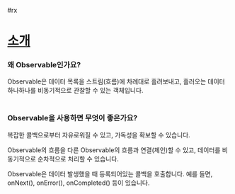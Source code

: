 #rx

# [소개](http://reactivex.io/intro.html)

### 왜 Observable인가요?
Observable은 데이터 목록을 스트림(흐름)에 차례대로 흘려보내고, 흘러오는 데이터 하나하나를 비동기적으로 관찰할 수 있는 객체입니다.
<br>
<br>

### Observable을 사용하면 무엇이 좋은가요?
복잡한 콜백으로부터 자유로워질 수 있고, 가독성을 확보할 수 있습니다.
<br>

Observable의 흐름을 다른 Observable의 흐름과 연결(체인)할 수 있고, 데이터를 비동기적으로 순차적으로 처리할 수 있습니다.
<br>

Observable은 데이터 발생했을 때 등록되어있는 콜백을 호출합니다. 예를 들면, onNext(), onError(), onCompleted() 등이 있습니다.
